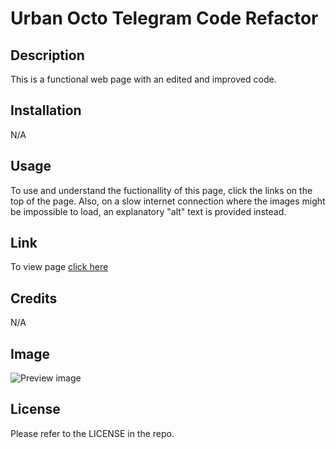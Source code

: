 # Urban Octo Telegram Code Refactor


## Description

This is a functional web page with an edited and improved code.


## Installation

N/A


## Usage

To use and understand the fuctionallity of this page, click the links on the top of the page. Also, on a slow internet connection where the images might be impossible to load, an explanatory "alt" text is provided instead.


## Link

To view page [click here](https://odobashigenci.github.io/Module-1-challenge/urban-octo-telegram/)


## Credits

N/A


## Image

![Preview image](https://github.com/odobashigenci/Module-1-challenge/blob/main/urban-octo-telegram/assets/images/digital-marketing-meeting.jpg)


## License

Please refer to the LICENSE in the repo.